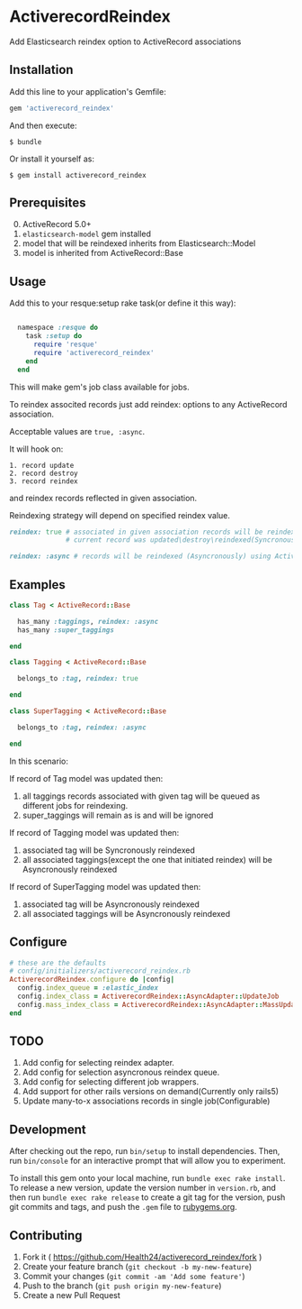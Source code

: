 # ActiverecordReindex

Add Elasticsearch reindex option to ActiveRecord associations

## Installation

Add this line to your application's Gemfile:

```ruby
gem 'activerecord_reindex'
```

And then execute:

    $ bundle

Or install it yourself as:

    $ gem install activerecord_reindex

## Prerequisites

  0. ActiveRecord 5.0+
  1. `elasticsearch-model` gem installed
  2. model that will be reindexed inherits from Elasticsearch::Model
  3. model is inherited from ActiveRecord::Base

## Usage
  Add this to your resque:setup rake task(or define it this way):

  ```ruby

    namespace :resque do
      task :setup do
        require 'resque'
        require 'activerecord_reindex'
      end
    end

  ```

  This will make gem's job class available for jobs.

  To reindex associted records just add reindex: options to any ActiveRecord association.

  Acceptable values are `true, :async`.

  It will hook on:

    1. record update
    2. record destroy
    3. record reindex

  and reindex records reflected in given association.

  Reindexing strategy will depend on specified reindex value.

  ```ruby
  reindex: true # associated in given association records will be reindexed in the same time as
                # current record was updated\destroy\reindexed(Syncronously)
  ```

  ```ruby
  reindex: :async # records will be reindexed (Asyncronously) using ActiveJob as adapter.
  ```

## Examples

```ruby
class Tag < ActiveRecord::Base

  has_many :taggings, reindex: :async
  has_many :super_taggings

end

class Tagging < ActiveRecord::Base

  belongs_to :tag, reindex: true

end

class SuperTagging < ActiveRecord::Base

  belongs_to :tag, reindex: :async

end
```

In this scenario:

If record of Tag model was updated then:
  1. all taggings records associated with given tag will be queued as different jobs for reindexing.
  2. super_taggings will remain as is and will be ignored

If record of Tagging model was updated then:
  1. associated tag will be Syncronously reindexed
  2. all associated taggings(except the one that initiated reindex) will be Asyncronously reindexed

If record of SuperTagging model was updated then:
  1. associated tag will be Asyncronously reindexed
  2. all associated taggings will be Asyncronously reindexed

## Configure
```ruby
# these are the defaults
# config/initializers/activerecord_reindex.rb
ActiverecordReindex.configure do |config|
  config.index_queue = :elastic_index
  config.index_class = ActiverecordReindex::AsyncAdapter::UpdateJob
  config.mass_index_class = ActiverecordReindex::AsyncAdapter::MassUpdateJob
end
```

## TODO

1. Add config for selecting reindex adapter.
2. Add config for selection asyncronous reindex queue.
3. Add config for selecting different job wrappers.
4. Add support for other rails versions on demand(Currently only rails5)
5. Update many-to-x associations records in single job(Configurable)

## Development

After checking out the repo, run `bin/setup` to install dependencies. Then, run `bin/console` for an interactive prompt that will allow you to experiment.

To install this gem onto your local machine, run `bundle exec rake install`. To release a new version, update the version number in `version.rb`, and then run `bundle exec rake release` to create a git tag for the version, push git commits and tags, and push the `.gem` file to [rubygems.org](https://rubygems.org).

## Contributing

1. Fork it ( https://github.com/Health24/activerecord_reindex/fork )
2. Create your feature branch (`git checkout -b my-new-feature`)
3. Commit your changes (`git commit -am 'Add some feature'`)
4. Push to the branch (`git push origin my-new-feature`)
5. Create a new Pull Request

